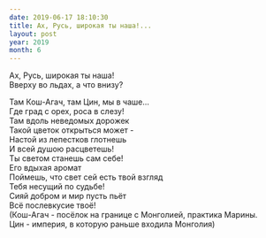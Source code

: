 ```yaml
---
date: 2019-06-17 18:10:30
title: Ах, Русь, широкая ты наша!...
layout: post
year: 2019
month: 6
---
```

Ах, Русь, широкая ты наша!<br/>
Вверху во льдах, а что внизу?<br/>
<!--more-->
Там Кош-Агач, там Цин, мы в чаше...<br/>
Где град с орех, роса в слезу!<br/>
Там вдоль неведомых дорожек<br/>
Такой цветок открыться может -<br/>
Настой из лепестков глотнешь<br/>
И всей душою расцветешь!<br/>
Ты светом станешь сам себе!<br/>
Его вдыхая аромат<br/>
Поймешь, что свет сей есть твой взгляд<br/>
Тебя несущий по судьбе!<br/>
Сияй добром и мир пусть пьёт<br/>
Всё послевкусие твоё!<br/>
(Кош-Агач - посёлок на границе с Монголией, практика Марины.<br/>
Цин - империя, в которую раньше входила Монголия)<br/>